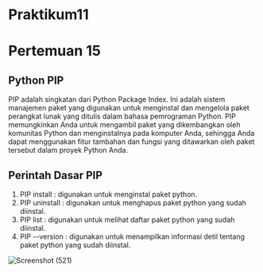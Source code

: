 # Praktikum11
# Pertemuan 15
## Python PIP
PIP adalah singkatan dari Python Package Index. Ini adalah sistem manajemen paket yang digunakan untuk menginstal dan mengelola paket perangkat lunak yang ditulis dalam bahasa pemrograman Python. PIP memungkinkan Anda untuk mengambil paket yang dikembangkan oleh komunitas Python dan menginstalnya pada komputer Anda, sehingga Anda dapat menggunakan fitur tambahan dan fungsi yang ditawarkan oleh paket tersebut dalam proyek Python Anda.

## Perintah Dasar PIP
1. PIP install   : digunakan untuk menginstal paket python.
2. PIP uninstall : digunakan untuk menghapus paket python yang sudah diinstal.
3. PIP list      : digunakan untuk melihat daftar paket python yang sudah diinstal.
4. PIP --version : digunakan untuk menampilkan informasi detil tentang paket python yang sudah diinstal.

![Screenshot (521)](https://user-images.githubusercontent.com/115530180/213074243-3aabe693-d20b-42b9-8fb8-67ac7973fb20.png)
